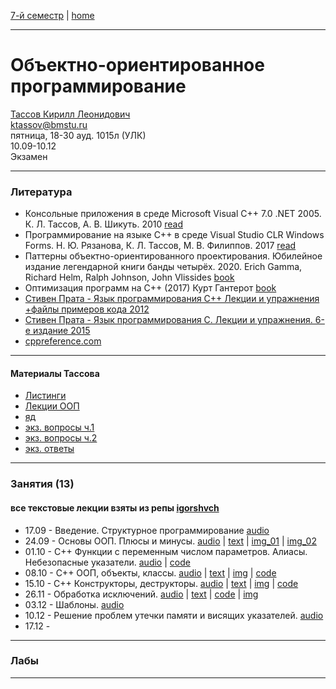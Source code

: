 [7-й семестр](../2021_2022_7_sem.md) | [home](../README.md)
____________________________________
# Объектно-ориентированное программирование
[Тассов Кирилл Леонидович](https://studizba.com/hs/151-mgtu-im-baumana/teachers/4-kafedra-iu-7-programmnoe-obespechenie-je/229-tassov-kirill-leonidovich.html) \
ktassov@bmstu.ru \
пятница, 18-30 ауд. 1015л (УЛК)\
10.09-10.12 \
Экзамен 
____________________________________
### Литература

* Консольные приложения в среде Microsoft Visual C++ 7.0 .NET 2005. К. Л. Тассов, А. В. Шикуть. 2010 [read](https://bmstu.press/catalog/item/1499/)
* Программирование на языке C++ в среде Visual Studio CLR Windows Forms. Н. Ю. Рязанова, К. Л. Тассов, М. В. Филиппов. 2017 [read](https://bmstu.press/catalog/item/4646/)
* Паттерны объектно-ориентированного проектирования. Юбилейное издание легендарной книги банды четырёх. 2020. Erich Gamma, Richard Helm, Ralph Johnson, John Vlissides [book](https://drive.google.com/file/d/1EXsKAMcRRgx_20azZSLDOcEpIuP0URYs/view?usp=sharing)
* Оптимизация программ на C++ (2017) Курт Гантерот [book](https://drive.google.com/file/d/12uUcr1hl1islWj9k3TrL7H-D9VBqG7Bn/view?usp=sharing)
* [Стивен Прата - Язык программирования C++ Лекции и упражнения +файлы примеров кода 2012](https://drive.google.com/drive/folders/147uGgVGdTf4GiAFiO99zyxfoUcshCmWK?usp=sharing)
* [Стивен Прата - Язык программирования C. Лекции и упражнения. 6-е издание 2015](https://drive.google.com/file/d/1Asn_5ELI7TgTJPTTB8gy4RS-l7MGTFj6/view?usp=sharing)
* [cppreference.com](https://en.cppreference.com/w/)
____________________________________
#### Материалы Тассова

* [Листинги](c++/listings_iu7/listings.md)
* [Лекции ООП](https://disk.yandex.ru/d/tr6oAHpmup5JjQ/%D0%9E%D0%9E%D0%9F/%D0%98%D0%A37/%D0%9B%D0%B5%D0%BA%D1%86%D0%B8%D0%B8?w=1)
* [яд](https://disk.yandex.ru/d/tr6oAHpmup5JjQ)
* [экз. вопросы ч.1](https://docs.yandex.ru/docs/view?url=ya-disk-public%3A%2F%2Ff0viVjmCG7tT8Zxym8sH55kuGmIE4U6eLQLvnr1ns2Ioros4XvxlWwqx5URP0ygIMrZMrpRHvcl9PkWNPWglZQ%3D%3D%3A%2F%D0%9E%D0%9E%D0%9F%2F%D0%98%D0%A37%2F%D0%92%D0%BE%D0%BF%D1%80%D0%BE%D1%81%D1%8B%20%D0%B4%D0%BB%D1%8F%20%D1%8D%D0%BA%D0%B7%D0%B0%D0%BC%D0%B5%D0%BD%D0%B0%20%D0%BF%D0%BE%20%D0%9E%D0%9E%D0%9F%20(%D1%87%D0%B0%D1%81%D1%82%D1%8C%201).docx&name=%D0%92%D0%BE%D0%BF%D1%80%D0%BE%D1%81%D1%8B%20%D0%B4%D0%BB%D1%8F%20%D1%8D%D0%BA%D0%B7%D0%B0%D0%BC%D0%B5%D0%BD%D0%B0%20%D0%BF%D0%BE%20%D0%9E%D0%9E%D0%9F%20(%D1%87%D0%B0%D1%81%D1%82%D1%8C%201).docx)
* [экз. вопросы ч.2](https://docviewer.yandex.ru/view/491349911/?*=oj%2BKwjUR64GSW4eQNjlRnELD5Zd7InVybCI6InlhLWRpc2stcHVibGljOi8vZjB2aVZqbUNHN3RUOFp4eW04c0g1NWt1R21JRTRVNmVMUUx2bnIxbnMySW9yb3M0WHZ4bFd3cXg1VVJQMHlnSU1yWk1ycFJIdmNsOVBrV05QV2dsWlE9PTov0J7QntCfL9CY0KM3L9CS0L7Qv9GA0L7RgdGLINC00LvRjyDRjdC60LfQsNC80LXQvdCwINC%2F0L4g0J7QntCfICjRh9Cw0YHRgtGMIDIpLmRvY3giLCJ0aXRsZSI6ItCS0L7Qv9GA0L7RgdGLINC00LvRjyDRjdC60LfQsNC80LXQvdCwINC%2F0L4g0J7QntCfICjRh9Cw0YHRgtGMIDIpLmRvY3giLCJub2lmcmFtZSI6ZmFsc2UsInVpZCI6IjQ5MTM0OTkxMSIsInRzIjoxNjQwNzIyOTc1NTA5LCJ5dSI6Ijg5MTEwNjUxMjE1ODQ3MjkxNDMifQ%3D%3D)
* [экз. ответы](c++/exam/exam_oop.md)
____________________________________

### Занятия (13)

#### все текстовые лекции взяты из репы [igorshvch](https://github.com/igorshvch/sem_v/tree/master/OOP)

* 17.09 - Введение. Структурное программирование [audio](https://drive.google.com/file/d/1VOwASPbu_n9Yu32Jex9DPAKtr0qV4Mb1/view?usp=drivesdk)
* 24.09 - Основы ООП. Плюсы и минусы. [audio](https://drive.google.com/file/d/1_dC8ZY8sPL4P36Lh89jrShWeMfvh4puj/view?usp=drivesdk) | [text](https://docs.google.com/document/d/1Ab-ZhewJmwPNC-UJD9LsBNBL7o8Kx3rv/edit?usp=sharing&ouid=104125706664287786699&rtpof=true&sd=true) | [img_01](https://drive.google.com/file/d/1eQW5Mr2mlnWfe-L3j223wbKD9zNp7UGY/view?usp=sharing) | [img_02](https://drive.google.com/file/d/1W8_TveLaakZDuxyz1dgcljs1BQe2T1Ik/view?usp=sharing)
* 01.10 - C++ Функции с переменным числом параметров. Алиасы. Небезопасные указатели. [audio](https://drive.google.com/file/d/1dVdwAZvT-BaPldOnlm3cKr3bLmueWs-O/view?usp=sharing) | [code](c%2B%2B/lec_003/main.cpp)
* 08.10 - C++ ООП, объекты, классы. [audio](https://drive.google.com/file/d/1iUk8YAw-G726Hlw0GHHvs863q2nYFPN-/view?usp=sharing) | [text](https://docs.google.com/document/d/1ijg_NRYopou-_igHlahUDdNrzvaflqLL/edit?usp=sharing&ouid=104125706664287786699&rtpof=true&sd=true) | [img](https://drive.google.com/file/d/1kUiveghDm8xjFGRo9oWRt-tva-7kK1RH/view?usp=sharing) | [code](https://github.com/dKosarevsky/iu7/tree/master/7sem/c%2B%2B/lec_004)
* 15.10 - C++ Конструкторы, деструкторы. [audio](https://drive.google.com/file/d/1lc5lCv14cN9A7u3UeZqgzwzQR5VNrHRH/view?usp=drivesdk) | [text](https://docs.google.com/document/d/1Tl1UpepSd_vOBYPVN2up4-AYeirt0i1p/edit?usp=sharing&ouid=104125706664287786699&rtpof=true&sd=true) | [img](https://drive.google.com/file/d/1VYZdl7jriSoqXv3TGW6xW4WzCmFTyDWS/view?usp=sharing) | [code](https://drive.google.com/file/d/1iJPvNMNfheCBK3MtVoz-K3sY_l2WpX35/view?usp=sharing)
* 26.11 - Обработка исключений. [audio](https://drive.google.com/file/d/1x3baIb3V_He5g5sZ0ItjAAZUiYjSYbez/view?usp=sharing) | [text](https://docs.google.com/document/d/1zDIGs6QeFepzQuaUhJjwns5n_RblqvfR/edit?usp=drivesdk&ouid=104125706664287786699&rtpof=true&sd=true) | [code](https://drive.google.com/file/d/1zFNOgteur7CAtfVut0P7aAR6ZBfa_8TJ/view?usp=drivesdk) | [img](https://drive.google.com/file/d/1zFdM3zsma-kaCY1l6DQn7YGEc454XfXL/view?usp=drivesdk)
* 03.12 - Шаблоны. [audio](https://drive.google.com/file/d/1-ZWedqVp64rqlG-5ZmWRswu2K1Ymbtzu/view?usp=drivesdk)
* 10.12 - Решение проблем утечки памяти и висящих указателей. [audio](https://drive.google.com/file/d/11NGE-SDHtlMWQNpl8rkZavanMIjolvLe/view?usp=drivesdk)
* 17.12 - 
____________________________________
### Лабы



____________________________________
